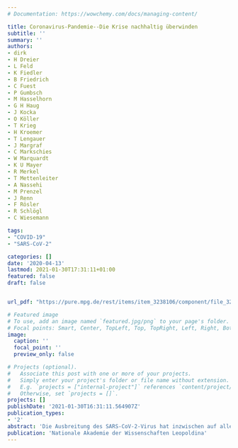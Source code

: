 ```yaml
---
# Documentation: https://wowchemy.com/docs/managing-content/

title: Coronavirus-Pandemie--Die Krise nachhaltig überwinden
subtitle: ''
summary: ''
authors:
- dirk
- H Dreier
- L Feld
- K Fiedler
- B Friedrich
- C Fuest
- P Gumbsch
- M Hasselhorn
- G H Haug
- J Kocka
- O Köller
- T Krieg
- H Kroemer
- T Lengauer
- J Margraf
- C Markschies
- W Marquardt
- K U Mayer
- R Merkel
- T Mettenleiter
- A Nassehi
- M Prenzel
- J Renn
- F Rösler
- R Schlögl
- C Wiesemann

tags:
- "COVID-19"
- "SARS-CoV-2"

categories: []
date: '2020-04-13'
lastmod: 2021-01-30T17:31:11+01:00
featured: false
draft: false


url_pdf: "https://pure.mpg.de/rest/items/item_3238106/component/file_3238456/content"

# Featured image
# To use, add an image named `featured.jpg/png` to your page's folder.
# Focal points: Smart, Center, TopLeft, Top, TopRight, Left, Right, BottomLeft, Bottom, BottomRight.
image:
  caption: ''
  focal_point: ''
  preview_only: false

# Projects (optional).
#   Associate this post with one or more of your projects.
#   Simply enter your project's folder or file name without extension.
#   E.g. `projects = ["internal-project"]` references `content/project/deep-learning/index.md`.
#   Otherwise, set `projects = []`.
projects: []
publishDate: '2021-01-30T16:31:11.564907Z'
publication_types:
- '2'
abstract: 'Die Ausbreitung des SARS-CoV-2-Virus hat inzwischen auf alle Bereiche unserer Gesellschaft massive Auswirkungen. Angesichts der daraus resultierenden enormen Unsicherheit kommt der Wissenschaft eine große Verantwortung zu. Sie muss auf der Basis aller verfügbaren Erkenntnisse und der ständig aktualisierten Datenlage eine hochdynamische Situation analysieren und Handlungsempfehlungen geben. Diese Stellungnahme der Nationalen Akademie der Wissenschaften Leopoldina setzt sich mit psychologischen, sozialen, rechtlichen, pädagogischen und wirtschaftlichen Aspekten der Pandemie auseinander und kommt zu folgenden zentralen Empfehlungen:'
publication: 'Nationale Akademie der Wissenschaften Leopoldina'
---
```

